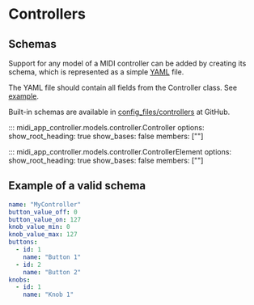 # Controllers

## Schemas

Support for any model of a MIDI controller can be added by creating its schema, which is represented as a simple [YAML](https://yaml.org) file.

The YAML file should contain all fields from the Controller class. See [example](#example-of-a-valid-schema).

Built-in schemas are available in [config_files/controllers](https://github.com/midi-app-controller/midi-app-controller/tree/main/config_files/controllers) at GitHub.

::: midi_app_controller.models.controller.Controller
    options:
      show_root_heading: true
      show_bases: false
      members: [""]

::: midi_app_controller.models.controller.ControllerElement
    options:
      show_root_heading: true
      show_bases: false
      members: [""]
      
## Example of a valid schema

```yaml
name: "MyController"
button_value_off: 0
button_value_on: 127
knob_value_min: 0
knob_value_max: 127
buttons:
  - id: 1
    name: "Button 1"
  - id: 2
    name: "Button 2"
knobs:
  - id: 1
    name: "Knob 1"
```
